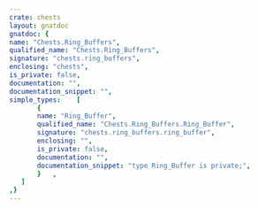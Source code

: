 ```yaml
---
crate: chests
layout: gnatdoc
gnatdoc: {
name: "Chests.Ring_Buffers",
qualified_name: "Chests.Ring_Buffers",
signature: "chests.ring_buffers",
enclosing: "chests",
is_private: false,
documentation: "",
documentation_snippet: "",
simple_types:    [
       {
       name: "Ring_Buffer",
       qualified_name: "Chests.Ring_Buffers.Ring_Buffer",
       signature: "chests.ring_buffers.ring_buffer",
       enclosing: "",
       is_private: false,
       documentation: "",
       documentation_snippet: "type Ring_Buffer is private;",
       }   ,
   ]
,}
---
```

